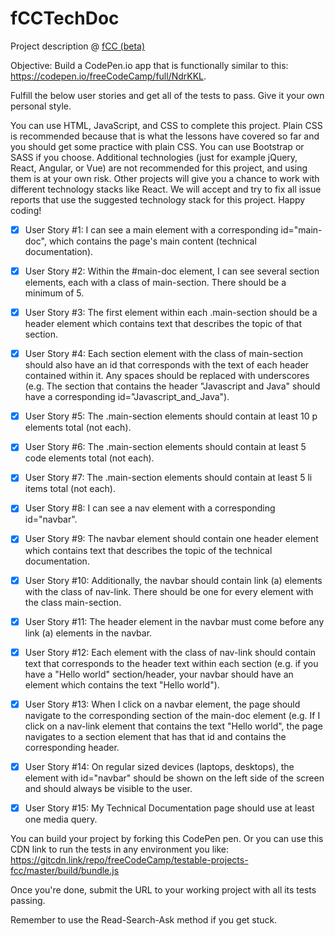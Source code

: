 # fCCTechDoc
Project description @ [fCC (beta)](https://learn.freecodecamp.org/responsive-web-design/responsive-web-design-projects/build-a-technical-documentation-page)

Objective: Build a CodePen.io app that is functionally similar to this: https://codepen.io/freeCodeCamp/full/NdrKKL.

Fulfill the below user stories and get all of the tests to pass. Give it your own personal style.

You can use HTML, JavaScript, and CSS to complete this project. Plain CSS is recommended because that is what the lessons have covered so far and you should get some practice with plain CSS. You can use Bootstrap or SASS if you choose. Additional technologies (just for example jQuery, React, Angular, or Vue) are not recommended for this project, and using them is at your own risk. Other projects will give you a chance to work with different technology stacks like React. We will accept and try to fix all issue reports that use the suggested technology stack for this project. Happy coding!

- [X] User Story #1: I can see a main element with a corresponding id="main-doc", which contains the page's main content (technical documentation).

- [X] User Story #2: Within the #main-doc element, I can see several section elements, each with a class of main-section. There should be a minimum of 5.

- [X]    User Story #3: The first element within each .main-section should be a header element which contains text that describes the topic of that section.

- [X]    User Story #4: Each section element with the class of main-section should also have an id that corresponds with the text of each header contained within it. Any spaces should be replaced with underscores (e.g. The section that contains the header "Javascript and Java" should have a corresponding id="Javascript_and_Java").

- [X]   User Story #5: The .main-section elements should contain at least 10 p elements total (not each).

- [X]   User Story #6: The .main-section elements should contain at least 5 code elements total (not each).

- [X]    User Story #7: The .main-section elements should contain at least 5 li items total (not each).

- [X]    User Story #8: I can see a nav element with a corresponding id="navbar".

- [X]    User Story #9: The navbar element should contain one header element which contains text that describes the topic of the technical documentation.

- [X]    User Story #10: Additionally, the navbar should contain link (a) elements with the class of nav-link. There should be one for every element with the class main-section.

- [X]    User Story #11: The header element in the navbar must come before any link (a) elements in the navbar.

- [X]    User Story #12: Each element with the class of nav-link should contain text that corresponds to the header text within each section (e.g. if you have a "Hello world" section/header, your navbar should have an element which contains the text "Hello world").

- [X]    User Story #13: When I click on a navbar element, the page should navigate to the corresponding section of the main-doc element (e.g. If I click on a nav-link element that contains the text "Hello world", the page navigates to a section element that has that id and contains the corresponding header.

- [X]    User Story #14: On regular sized devices (laptops, desktops), the element with id="navbar" should be shown on the left side of the screen and should always be visible to the user.

- [X]    User Story #15: My Technical Documentation page should use at least one media query.

You can build your project by forking this CodePen pen. Or you can use this CDN link to run the tests in any environment you like: https://gitcdn.link/repo/freeCodeCamp/testable-projects-fcc/master/build/bundle.js

Once you're done, submit the URL to your working project with all its tests passing.

Remember to use the Read-Search-Ask method if you get stuck.
